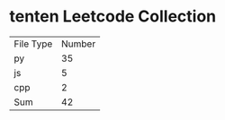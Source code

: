 # tenten Leetcode Collection

<table><tr><td>File Type</td><td>Number</td></tr><tr><td>py</td><td>35</td></tr><tr><td>js</td><td>5</td></tr><tr><td>cpp</td><td>2</td></tr><tr><td>Sum</td><td>42</td></tr></table>
